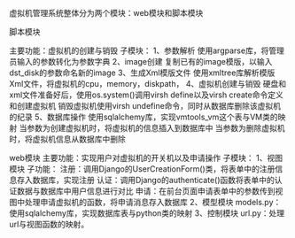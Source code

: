 虚拟机管理系统整体分为两个模块：web模块和脚本模块

脚本模块

主要功能：虚拟机的创建与销毁
子模块：
1、参数解析
使用argparse库，将管理员输入的参数转化为参数字典
2、image创建
复制已有的image模版，以输入dst_disk的参数命名新的image
3、生成Xml模版文件
使用xmltree库解析模版Xml文件，将虚拟机的cpu，memory，diskpath，
4、虚拟机创建与销毁
硬盘和xml文件准备好后，使用os.system()调用virsh define以及virsh create命令定义和创建虚拟机
销毁虚拟机使用virsh undefine命令，同时从数据库删除该虚拟机的纪录
5、数据库操作
使用sqlalchemy库，实现vmtools_vm这个表与VM类的映射
当参数为创建虚拟机时，将虚拟机的信息插入到数据库中
当参数为删除虚拟机时，将虚拟机信息从数据库中删除

web模块
主要功能：实现用户对虚拟机的开关机以及申请操作
子模块：
1、视图模块
子功能：
注册：调用Django的UserCreationForm()类，将表单中的注册信息存入数据库，实现注册
认证：调用Django的authenticate()函数将表单中的认证数据与数据库中用户信息进行对比
申请：在前台页面申请表单中的参数传到视图中处理申请虚拟机的函数，将申请消息存入数据库
2、模型模块
models.py：使用sqlalchemy库，实现数据库表与python类的映射
3、控制模块
url.py：处理url与视图函数的映射。
